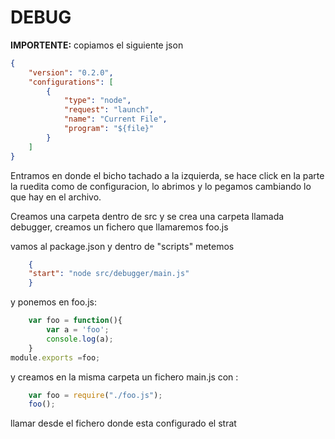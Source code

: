 # DEBUG
**IMPORTENTE:** 
copiamos el siguiente json

```json
{
    "version": "0.2.0",
    "configurations": [
        {
            "type": "node",
            "request": "launch",
            "name": "Current File",
            "program": "${file}"
        }
    ]
}
```

Entramos en donde el bicho tachado a la izquierda, se hace click en la parte la ruedita como de configuracion, lo abrimos y lo pegamos cambiando lo que hay en el archivo.

Creamos una carpeta dentro de src y se crea una carpeta llamada debugger, creamos un fichero que llamaremos foo.js

vamos al package.json y dentro de "scripts" metemos

```json
    {
    "start": "node src/debugger/main.js"
    }
```
y ponemos en foo.js:

```javascript
    var foo = function(){
        var a = 'foo';
        console.log(a);
    }
module.exports =foo;
```
y creamos en la misma carpeta un fichero main.js con :
```javascript
    var foo = require("./foo.js");
    foo();
```

llamar desde el fichero donde esta configurado el strat
